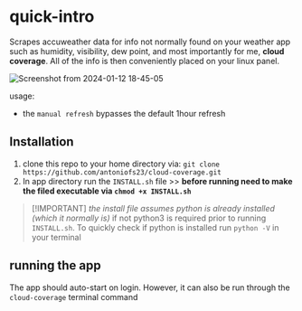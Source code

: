 # quick-intro

Scrapes accuweather data for info not normally found on your weather app such as humidity, visibility, dew point, and most importantly for me, **cloud coverage**. All of the info is then conveniently placed on your linux panel. 

![Screenshot from 2024-01-12 18-45-05](https://github.com/antoniofs23/cloud-coverage/assets/39067846/8de98a77-fe12-4957-a798-efd7247928bb)

 usage:
 
- the `manual refresh` bypasses the default 1hour refresh 


## Installation

1. clone this repo to your home directory via:
    `git clone https://github.com/antoniofs23/cloud-coverage.git`
2. In app directory run the `INSTALL.sh` file >> **before running need to make the filed executable via `chmod +x INSTALL.sh`**
>
>[!IMPORTANT]
>*the install file assumes python is already installed (which it normally is)* if not python3 is required prior to running `INSTALL.sh`. To quickly check if python is installed run `python -V` in your terminal

## running the app
The app should auto-start on login.
However, it can also be run through the `cloud-coverage` terminal command
